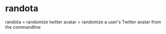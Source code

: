 # randota
randota = randomize twitter avatar = randomize a user's Twitter avatar from the commandline
